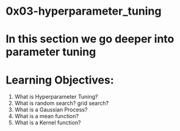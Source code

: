# 0x03-hyperparameter_tuning
# In this section we go deeper into parameter tuning
# Learning Objectives:
1. What is Hyperparameter Tuning?
2. What is random search? grid search?
3. What is a Gaussian Process?
4. What is a mean function?
5. What is a Kernel function?
